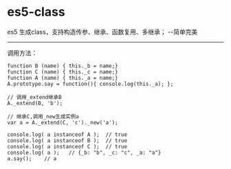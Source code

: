 # es5-class
es5 生成class，支持构造传参、继承、函数复用、多继承； --简单完美

-----------------------------------

调用方法：
```
function B (name) { this._b = name;}
function C (name) { this._c = name;}
function A (name) { this._a = name;}
A.prototype.say = function(){ console.log(this._a); };

// 调用_extend继承B
A._extend(B, 'b');

// 继承C,调用_new生成实例a
var a = A._extend(C, 'c')._new('a');

console.log( a instanceof A ); 	// true
console.log( a instanceof B ); 	// true
console.log( a instanceof C );	// true
console.log( a );	// {_b: "b", _c: "c", _a: "a"}
a.say();	// a
```
